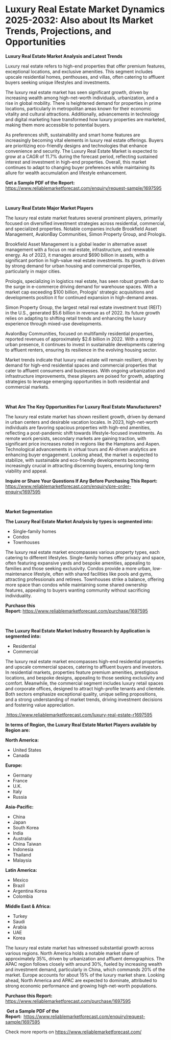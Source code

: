<p><h1>Luxury Real Estate Market Dynamics 2025-2032: Also about Its Market Trends, Projections, and Opportunities</h1></p><p><strong>Luxury Real Estate Market Analysis and Latest Trends</strong></p>
<p><p>Luxury real estate refers to high-end properties that offer premium features, exceptional locations, and exclusive amenities. This segment includes upscale residential homes, penthouses, and villas, often catering to affluent buyers seeking unique lifestyles and investments. </p><p>The luxury real estate market has seen significant growth, driven by increasing wealth among high-net-worth individuals, urbanization, and a rise in global mobility. There is heightened demand for properties in prime locations, particularly in metropolitan areas known for their economic vitality and cultural attractions. Additionally, advancements in technology and digital marketing have transformed how luxury properties are marketed, making them more accessible to potential buyers.</p><p>As preferences shift, sustainability and smart home features are increasingly becoming vital elements in luxury real estate offerings. Buyers are prioritizing eco-friendly designs and technologies that enhance convenience and security. The Luxury Real Estate Market is expected to grow at a CAGR of 11.7% during the forecast period, reflecting sustained interest and investment in high-end properties. Overall, this market continues to adapt to changing buyer preferences while maintaining its allure for wealth accumulation and lifestyle enhancement.</p></p>
<p><strong>Get a Sample PDF of the Report:&nbsp;</strong> <a href="https://www.reliablemarketforecast.com/enquiry/request-sample/1697595?utm_campaign=3050&utm_medium=2&utm_source=Github&utm_content=ia&utm_term=10032025&utm_id=luxury-real-estate">https://www.reliablemarketforecast.com/enquiry/request-sample/1697595</a></p>
<p>&nbsp;</p>
<p><strong>Luxury Real Estate Major Market Players</strong></p>
<p><p>The luxury real estate market features several prominent players, primarily focused on diversified investment strategies across residential, commercial, and specialized properties. Notable companies include Brookfield Asset Management, AvalonBay Communities, Simon Property Group, and Prologis.</p><p>Brookfield Asset Management is a global leader in alternative asset management with a focus on real estate, infrastructure, and renewable energy. As of 2023, it manages around $690 billion in assets, with a significant portion in high-value real estate investments. Its growth is driven by strong demand for urban housing and commercial properties, particularly in major cities.</p><p>Prologis, specializing in logistics real estate, has seen robust growth due to the surge in e-commerce driving demand for warehouse spaces. With a market cap exceeding $100 billion, Prologis' strategic acquisitions and developments position it for continued expansion in high-demand areas.</p><p>Simon Property Group, the largest retail real estate investment trust (REIT) in the U.S., generated $5.6 billion in revenue as of 2022. Its future growth relies on adapting to shifting retail trends and enhancing the luxury experience through mixed-use developments.</p><p>AvalonBay Communities, focused on multifamily residential properties, reported revenues of approximately $2.6 billion in 2022. With a strong urban presence, it continues to invest in sustainable developments catering to affluent renters, ensuring its resilience in the evolving housing sector.</p><p>Market trends indicate that luxury real estate will remain resilient, driven by demand for high-end residential spaces and commercial properties that cater to affluent consumers and businesses. With ongoing urbanization and infrastructure improvements, these players are poised for growth, adapting strategies to leverage emerging opportunities in both residential and commercial markets.</p></p>
<p>&nbsp;</p>
<p><strong>What Are The Key Opportunities For Luxury Real Estate Manufacturers?</strong></p>
<p><p>The luxury real estate market has shown resilient growth, driven by demand in urban centers and desirable vacation locales. In 2023, high-net-worth individuals are favoring spacious properties with high-end amenities, reflecting a post-pandemic shift towards lifestyle-focused investments. As remote work persists, secondary markets are gaining traction, with significant price increases noted in regions like the Hamptons and Aspen. Technological advancements in virtual tours and AI-driven analytics are enhancing buyer engagement. Looking ahead, the market is expected to stabilize, with sustainable and eco-friendly developments becoming increasingly crucial in attracting discerning buyers, ensuring long-term viability and appeal.</p></p>
<p><strong>Inquire or Share Your Questions If Any Before Purchasing This Report:</strong> <a href="https://www.reliablemarketforecast.com/enquiry/pre-order-enquiry/1697595?utm_campaign=3050&utm_medium=2&utm_source=Github&utm_content=ia&utm_term=10032025&utm_id=luxury-real-estate">https://www.reliablemarketforecast.com/enquiry/pre-order-enquiry/1697595</a></p>
<p>&nbsp;</p>
<p><strong>Market Segmentation</strong></p>
<p><strong>The Luxury Real Estate Market Analysis by types is segmented into:</strong></p>
<p><ul><li>Single-family homes</li><li>Condos</li><li>Townhouses</li></ul></p>
<p><p>The luxury real estate market encompasses various property types, each catering to different lifestyles. Single-family homes offer privacy and space, often featuring expansive yards and bespoke amenities, appealing to families and those seeking exclusivity. Condos provide a more urban, low-maintenance lifestyle, often with shared facilities like pools and gyms, attracting professionals and retirees. Townhouses strike a balance, offering more space than condos while maintaining some shared ownership features, appealing to buyers wanting community without sacrificing individuality.</p></p>
<p><strong>Purchase this Report:&nbsp;</strong><a href="https://www.reliablemarketforecast.com/purchase/1697595?utm_campaign=3050&utm_medium=2&utm_source=Github&utm_content=ia&utm_term=10032025&utm_id=luxury-real-estate">https://www.reliablemarketforecast.com/purchase/1697595</a></p>
<p>&nbsp;</p>
<p><strong>The Luxury Real Estate Market Industry Research by Application is segmented into:</strong></p>
<p><ul><li>Residential</li><li>Commercial</li></ul></p>
<p><p>The luxury real estate market encompasses high-end residential properties and upscale commercial spaces, catering to affluent buyers and investors. In residential markets, properties feature premium amenities, prestigious locations, and bespoke designs, appealing to those seeking exclusivity and comfort. Meanwhile, the commercial segment includes luxury retail spaces and corporate offices, designed to attract high-profile tenants and clientele. Both sectors emphasize exceptional quality, unique selling propositions, and a strong understanding of market trends, driving investment decisions and fostering value appreciation.</p></p>
<p><a href="https://www.reliablemarketforecast.com/luxury-real-estate-r1697595?utm_campaign=3050&utm_medium=2&utm_source=Github&utm_content=ia&utm_term=10032025&utm_id=luxury-real-estate">&nbsp;https://www.reliablemarketforecast.com/luxury-real-estate-r1697595</a></p>
<p><strong>In terms of Region, the Luxury Real Estate Market Players available by Region are:</strong></p>
<p>
    <p> <strong> North America: </strong>
        <ul>
            <li>United States</li>
            <li>Canada</li>
        </ul>
        </p> 
    <p> <strong> Europe: </strong>
        <ul>
            <li>Germany</li>
            <li>France</li>
            <li>U.K.</li>
            <li>Italy</li>
            <li>Russia</li>
        </ul>
        </p> 
    <p> <strong> Asia-Pacific: </strong>
        <ul>
            <li>China</li>
            <li>Japan</li>
            <li>South Korea</li>
            <li>India</li>
            <li>Australia</li>
            <li>China Taiwan</li>
            <li>Indonesia</li>
            <li>Thailand</li>
            <li>Malaysia</li>
        </ul>
        </p> 
    <p> <strong> Latin America: </strong>
        <ul>
            <li>Mexico</li>
            <li>Brazil</li>
            <li>Argentina Korea</li>
            <li>Colombia</li>
        </ul>
        </p> 
    <p> <strong> Middle East & Africa: </strong>
        <ul>
            <li>Turkey</li>
            <li>Saudi</li>
            <li>Arabia</li>
            <li>UAE</li>
            <li>Korea</li>
        </ul>
    </p>
    </p>
<p><p>The luxury real estate market has witnessed substantial growth across various regions. North America holds a notable market share of approximately 35%, driven by urbanization and affluent demographics. The APAC region follows closely with around 30%, fueled by increasing wealth and investment demand, particularly in China, which commands 20% of the market. Europe accounts for about 15% of the luxury market share. Looking ahead, North America and APAC are expected to dominate, attributed to strong economic performance and growing high-net-worth populations.</p></p>
<p><strong>Purchase this Report: </strong><a href="https://www.reliablemarketforecast.com/purchase/1697595?utm_campaign=3050&utm_medium=2&utm_source=Github&utm_content=ia&utm_term=10032025&utm_id=luxury-real-estate">https://www.reliablemarketforecast.com/purchase/1697595</a></p>
<p>&nbsp;<strong>Get a Sample PDF of the Report:&nbsp;&nbsp;</strong><a href="https://www.reliablemarketforecast.com/enquiry/request-sample/1697595?utm_campaign=3050&utm_medium=2&utm_source=Github&utm_content=ia&utm_term=10032025&utm_id=luxury-real-estate">https://www.reliablemarketforecast.com/enquiry/request-sample/1697595</a></p>
<p><strong></strong></p>
<p>Check more reports on <a href="https://www.reliablemarketforecast.com/?utm_campaign=3050&utm_medium=2&utm_source=Github&utm_content=ia&utm_term=10032025&utm_id=luxury-real-estate">https://www.reliablemarketforecast.com/</a></p>